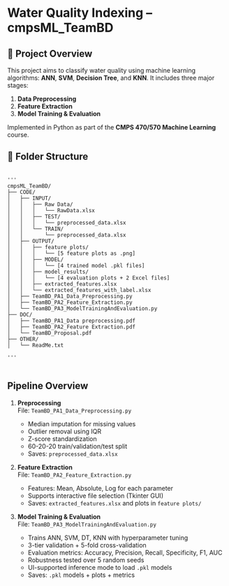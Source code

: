 # Water Quality  Indexing – cmpsML_TeamBD

## 📌 Project Overview

This project aims to classify water quality using machine learning algorithms: **ANN**, **SVM**, **Decision Tree**, and **KNN**. It includes three major stages:
1. **Data Preprocessing**
2. **Feature Extraction**
3. **Model Training & Evaluation**

Implemented in Python as part of the **CMPS 470/570 Machine Learning** course.  

## 🧩 Folder Structure
<pre> <code>
'''
cmpsML_TeamBD/
├── CODE/
│   ├── INPUT/
│   │   ├── Raw Data/
│   │   │   └── RawData.xlsx
│   │   ├── TEST/
│   │   │   └── preprocessed_data.xlsx
│   │   └── TRAIN/
│   │       └── preprocessed_data.xlsx
│   ├── OUTPUT/
│   │   ├── feature plots/
│   │   │   └── [5 feature plots as .png]
│   │   ├── MODEL/
│   │   │   └── [4 trained model .pkl files]
│   │   ├── model_results/
│   │   │   └── [4 evaluation plots + 2 Excel files]
│   │   ├── extracted_features.xlsx
│   │   └── extracted_features_with_label.xlsx
│   ├── TeamBD_PA1_Data_Preprocessing.py
│   ├── TeamBD_PA2_Feature_Extraction.py
│   └── TeamBD_PA3_ModelTrainingAndEvaluation.py
├── DOC/
│   ├── TeamBD_PA1_Data preprocessing.pdf
│   ├── TeamBD_PA2_Feature Extraction.pdf
│   └── TeamBD_Proposal.pdf
├── OTHER/
│   └── ReadMe.txt

'''
</code> </pre>

##  Pipeline Overview

1. **Preprocessing**  
   File: `TeamBD_PA1_Data_Preprocessing.py`  
   - Median imputation for missing values
   - Outlier removal using IQR
   - Z-score standardization
   - 60-20-20 train/validation/test split
   - Saves: `preprocessed_data.xlsx`

2. **Feature Extraction**  
   File: `TeamBD_PA2_Feature_Extraction.py`  
   - Features: Mean, Absolute, Log for each parameter
   - Supports interactive file selection (Tkinter GUI)
   - Saves: `extracted_features.xlsx` and plots in `feature plots/`

3. **Model Training & Evaluation**  
   File: `TeamBD_PA3_ModelTrainingAndEvaluation.py`  
   - Trains ANN, SVM, DT, KNN with hyperparameter tuning
   - 3-tier validation + 5-fold cross-validation
   - Evaluation metrics: Accuracy, Precision, Recall, Specificity, F1, AUC
   - Robustness tested over 5 random seeds
   - UI-supported inference mode to load `.pkl` models
   - Saves: `.pkl` models + plots + metrics

